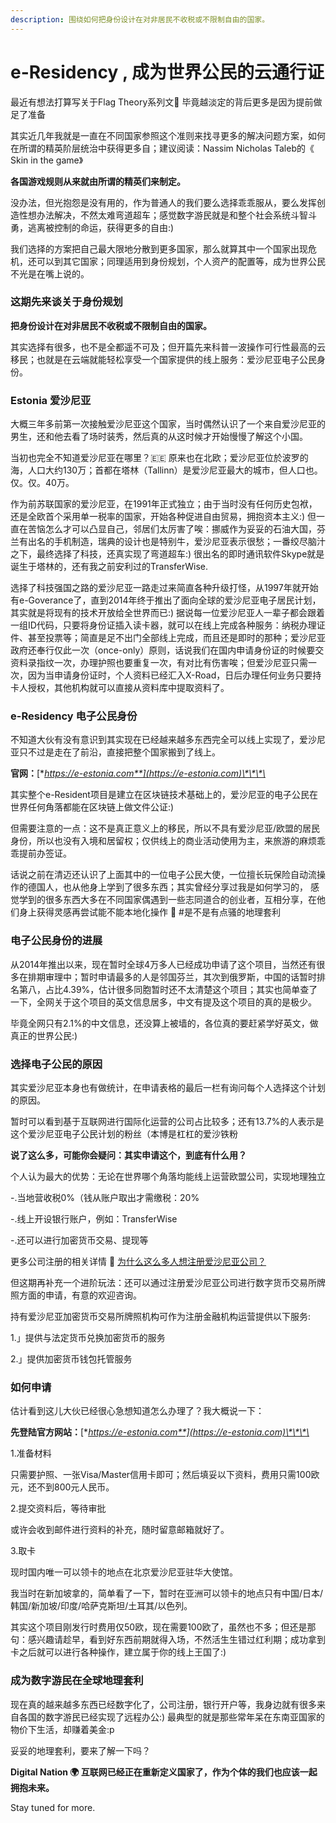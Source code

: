 ```yaml
---
description: 围绕如何把身份设计在对非居民不收税或不限制自由的国家。
---
```


# e-Residency , 成为世界公民的云通行证

最近有想法打算写关于Flag Theory系列文🚩 毕竟越淡定的背后更多是因为提前做足了准备

其实近几年我就是一直在不同国家参照这个准则来找寻更多的解决问题方案，如何在所谓的精英阶层统治中获得更多自；建议阅读：Nassim Nicholas Taleb的《 Skin in the game》

**各国游戏规则从来就由所谓的精英们来制定。**

没办法，但光抱怨是没有用的，作为普通人的我们要么选择乖乖服从，要么发挥创造性想办法解决，不然太难弯道超车；感觉数字游民就是和整个社会系统斗智斗勇，逃离被控制的命运，获得更多的自由:\)

我们选择的方案把自己最大限地分散到更多国家，那么就算其中一个国家出现危机，还可以到其它国家；同理适用到身份规划，个人资产的配置等，成为世界公民不光是在嘴上说的。

### **这期先来谈关于身份规划**

**把身份设计在对非居民不收税或不限制自由的国家。**

其实选择有很多，也不是全都遥不可及；但开篇先来科普一波操作可行性最高的云移民；也就是在云端就能轻松享受一个国家提供的线上服务：爱沙尼亚电子公民身份。

### **Estonia 爱沙尼亚**

大概三年多前第一次接触爱沙尼亚这个国家，当时偶然认识了一个来自爱沙尼亚的男生，还和他去看了场时装秀，然后真的从这时候才开始慢慢了解这个小国。

当初也完全不知道爱沙尼亚在哪里？🇪🇪 原来也在北欧；爱沙尼亚位於波罗的海，人口大约130万；首都在塔林（Tallinn）是爱沙尼亚最大的城市，但人口也。仅。仅。40万。

作为前苏联国家的爱沙尼亚，在1991年正式独立；由于当时没有任何历史包袱，还是全欧首个采用单一税率的国家，开始各种促进自由贸易，拥抱资本主义:\) 但一直在苦恼怎么才可以凸显自己，邻居们太厉害了唉：挪威作为妥妥的石油大国，芬兰有出名的手机制造，瑞典的设计也是特别牛，爱沙尼亚表示很愁；一番绞尽脑汁之下，最终选择了科技，还真实现了弯道超车:\) 很出名的即时通讯软件Skype就是诞生于塔林的，还有我之前安利过的TransferWise.

选择了科技强国之路的爱沙尼亚一路走过来简直各种升级打怪，从1997年就开始有e-Goverance了，直到2014年终于推出了面向全球的爱沙尼亚电子居民计划，其实就是将现有的技术开放给全世界而已:\) 据说每一位爱沙尼亚人一辈子都会跟着一组ID代码，只要将身份证插入读卡器，就可以在线上完成各种服务：纳税办理证件、甚至投票等；简直是足不出门全部线上完成，而且还是即时的那种；爱沙尼亚政府还奉行仅此一次（once-only）原则，话说我们在国内申请身份证的时候要交资料录指纹一次，办理护照也要重复一次，有对比有伤害唉；但爱沙尼亚只需一次，因为当申请身份证时，个人资料已经汇入X-Road，日后办理任何业务只要持卡人授权，其他机构就可以直接从资料库中提取资料了。

### e-Residency 电子公民身份

不知道大伙有没有意识到其实现在已经越来越多东西完全可以线上实现了，爱沙尼亚只不过是走在了前沿，直接把整个国家搬到了线上。

**官网：**[**https://e-estonia.com**](https://e-estonia.com)\*\*\*\*

其实整个e-Resident项目是建立在区块链技术基础上的，爱沙尼亚的电子公民在世界任何角落都能在区块链上做文件公证:\)

但需要注意的一点：这不是真正意义上的移民，所以不具有爱沙尼亚/欧盟的居民身份，所以也没有入境和居留权；仅供线上的商业活动使用为主，来旅游的麻烦乖乖提前办签证。

话说之前在清迈还认识了上面其中的一位电子公民大使，一位擅长玩保险自动流操作的德国人，也从他身上学到了很多东西；其实曾经分享过我是如何学习的， 感觉学到的很多东西大多在不同国家偶遇到一些志同道合的创业者，互相分享，在他们身上获得灵感再尝试能不能本地化操作 🤔 \#是不是有点骚的地理套利

### 电子公民身份的进展

从2014年推出以来，现在暂时全球4万多人已经成功申请了这个项目，当然还有很多在排期审理中；暂时申请最多的人是邻国芬兰，其次到俄罗斯，中国的话暂时排名第八，占比4.39%，估计很多同胞暂时还不太清楚这个项目；其实也简单查了一下，全网关于这个项目的英文信息居多，中文有提及这个项目的真的是极少。

毕竟全网只有2.1%的中文信息，还没算上被墙的，各位真的要赶紧学好英文，做真正的世界公民:\)

### 选择电子公民的原因

其实爱沙尼亚本身也有做统计，在申请表格的最后一栏有询问每个人选择这个计划的原因。

暂时可以看到基于互联网进行国际化运营的公司占比较多；还有13.7%的人表示是这个爱沙尼亚电子公民计划的粉丝（本博是杠杠的爱沙铁粉

**说了这么多，可能你会疑问：其实申请这个，到底有什么用？**

个人认为最大的优势：无论在世界哪个角落均能线上运营欧盟公司，实现地理独立 

-.当地营收税0%（钱从账户取出才需缴税：20% 

-.线上开设银行账户，例如：TransferWise

 -.还可以进行加密货币交易、提现等

更多公司注册的相关详情 💼 [为什么这么多人想注册爱沙尼亚公司？](https://nataliamok.com/digital-nation-why-so-many-people-want-to-register-an-estonia-company/)

但这期再补充一个进阶玩法：还可以通过注册爱沙尼亚公司进行数字货币交易所牌照方面的申请，有意的欢迎咨询。

持有爱沙尼亚加密货币交易所牌照机构可作为注册金融机构运营提供以下服务: 

1.」提供与法定货币兑换加密货币的服务

 2.」提供加密货币钱包托管服务

### 如何申请

估计看到这儿大伙已经很心急想知道怎么办理了？我大概说一下：

**先登陆官方网站：**[**https://e-estonia.com**](https://e-estonia.com)\*\*\*\*

1.准备材料

只需要护照、一张Visa/Master信用卡即可；然后填妥以下资料，费用只需100欧元，还不到800元人民币。

2.提交资料后，等待审批

或许会收到邮件进行资料的补充，随时留意邮箱就好了。

3.取卡

现时国内唯一可以领卡的地点在北京爱沙尼亚驻华大使馆。

我当时在新加坡拿的，简单看了一下，暂时在亚洲可以领卡的地点只有中国/日本/韩国/新加坡/印度/哈萨克斯坦/土耳其/以色列。

其实这个项目刚发行时费用仅50欧，现在需要100欧了，虽然也不多；但还是那句：感兴趣请趁早，看到好东西前期就得入场，不然活生生错过红利期；成功拿到卡之后就可以进行各种操作，建立属于你的线上王国了:\)

### 成为数字游民在全球地理套利

现在真的越来越多东西已经数字化了，公司注册，银行开户等，我身边就有很多来自各国的数字游民已经实现了远程办公:\) 最典型的就是那些常年呆在东南亚国家的物价下生活，却赚着美金:p

妥妥的地理套利，要来了解一下吗？

**Digital Nation 🌍 互联网已经正在重新定义国家了，作为个体的我们也应该一起拥抱未来。**

Stay tuned for more.

